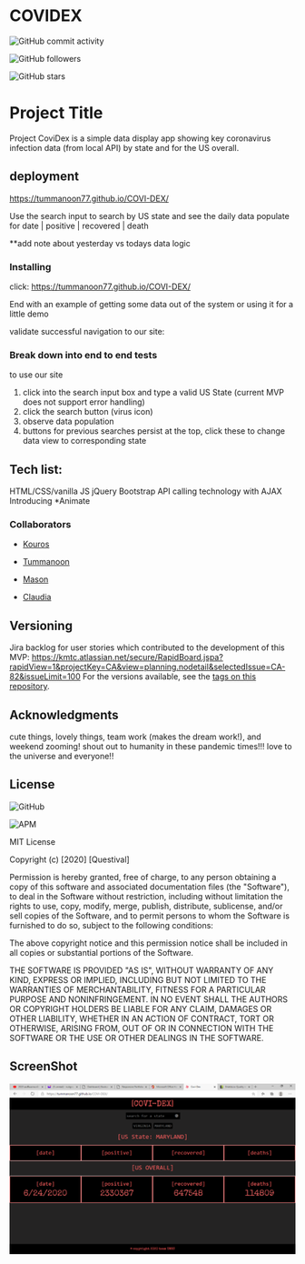 # COVIDEX
![GitHub commit activity](https://img.shields.io/github/commit-activity/m/tummanoon77/COVI-DEX)

![GitHub followers](https://img.shields.io/github/followers/tummanoon77?label=Follow%20Tummanoon&style=social)

![GitHub stars](https://img.shields.io/github/stars/Tummanoon77/COVI-DEX?style=social)

# Project Title

Project CoviDex is a simple data display app showing key coronavirus infection data (from local API) by state and for the US overall.

## deployment

https://tummanoon77.github.io/COVI-DEX/

Use the search input to search by US state and see the daily data populate for date | positive | recovered | death

**add note about yesterday vs todays data logic

### Installing

click: https://tummanoon77.github.io/COVI-DEX/


End with an example of getting some data out of the system or using it for a little demo

validate successful navigation to our site:


### Break down into end to end tests
to use our site
1) click into the search input box and type a valid US State (current MVP does not support error handling)
2) click the search button (virus icon)
3) observe data population
4) buttons for previous searches persist at the top, click these to change data view to corresponding state


## Tech list:

HTML/CSS/vanilla JS
jQuery
Bootstrap
API calling technology with AJAX
Introducing *Animate

### Collaborators
* [Kouros](https://github.com/koutron)

* [Tummanoon](https://github.com/tummanoon77) 

* [Mason](https://github.com/sungjinkimm) 

* [Claudia](https://github.com/claudialoves)



## Versioning

Jira backlog for user stories which contributed to the development of this MVP: https://kmtc.atlassian.net/secure/RapidBoard.jspa?rapidView=1&projectKey=CA&view=planning.nodetail&selectedIssue=CA-82&issueLimit=100 For the versions available, see the [tags on this repository](https://github.com/your/project/tags). 


## Acknowledgments

cute things, lovely things, team work (makes the dream work!), and weekend zooming!
shout out to humanity in these pandemic times!!! love to the universe and everyone!!


## License

![GitHub](https://img.shields.io/github/license/Tummanoon77/COVI-DEX?style=plastic)

![APM](https://img.shields.io/apm/l/vim-mode)

MIT License

Copyright (c) [2020] [Questival]

Permission is hereby granted, free of charge, to any person obtaining a copy
of this software and associated documentation files (the "Software"), to deal
in the Software without restriction, including without limitation the rights
to use, copy, modify, merge, publish, distribute, sublicense, and/or sell
copies of the Software, and to permit persons to whom the Software is
furnished to do so, subject to the following conditions:

The above copyright notice and this permission notice shall be included in all
copies or substantial portions of the Software.

THE SOFTWARE IS PROVIDED "AS IS", WITHOUT WARRANTY OF ANY KIND, EXPRESS OR
IMPLIED, INCLUDING BUT NOT LIMITED TO THE WARRANTIES OF MERCHANTABILITY,
FITNESS FOR A PARTICULAR PURPOSE AND NONINFRINGEMENT. IN NO EVENT SHALL THE
AUTHORS OR COPYRIGHT HOLDERS BE LIABLE FOR ANY CLAIM, DAMAGES OR OTHER
LIABILITY, WHETHER IN AN ACTION OF CONTRACT, TORT OR OTHERWISE, ARISING FROM,
OUT OF OR IN CONNECTION WITH THE SOFTWARE OR THE USE OR OTHER DEALINGS IN THE
SOFTWARE.

## ScreenShot
<img src="./Assets/pic/covidexscreen.png">
